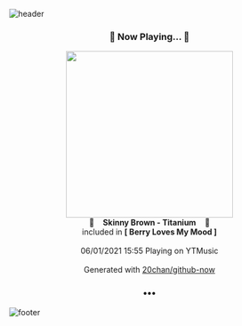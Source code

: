![header](https://capsule-render.vercel.app/api?type=wave&height=170&section=header&text=Hi.%20I'm%20SHIFT&fontColor=090707&fontAlignX=45&fontAlignY=65&fontSize=100)

<h3 align="center">🎵 Now Playing... 🎵</h3>
<p align="center">
  <a href="https://music.youtube.com/watch?v=rzVXbeWuzR8">
    <img width="300" src="https://lh3.googleusercontent.com/REfkRZ_IlxP0N0qqL0bmYeKY6nwsgYbAlAbnvE7JQCa_SFjQaM44OC_3hCo2xYWw-LB2rBsRGd-z1D2S">
  </a>
  <br>
  🎵&nbsp&nbsp&nbsp <b>Skinny Brown - Titanium</b> &nbsp&nbsp&nbsp🎵
  <br>
  included in <b>[ Berry Loves My Mood ]</b>
  
  <br />
  <br />
  06/01/2021 15:55 Playing on YTMusic
  <br />
  <br />
  Generated with <a href="https://github.com/20chan/github-now">20chan/github-now</a>
</p>

<h3 align="center">•••</h3>

![footer](https://capsule-render.vercel.app/api?type=wave&height=150&section=footer)
